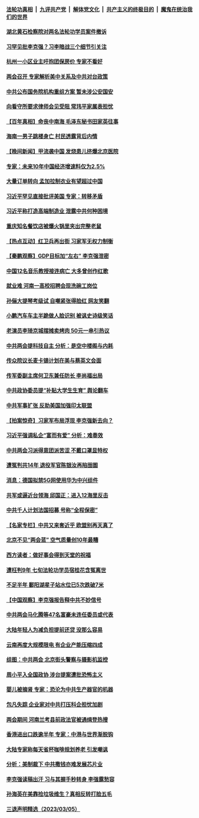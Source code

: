 ####  [法轮功真相](../../../../basic/blob/master/README.md?t=03080012) &nbsp;|&nbsp; [九评共产党](../../../../9ping.md/blob/master/README.md?t=03080012) &nbsp;|&nbsp; [解体党文化](../../../../jtdwh.md/blob/master/README.md?t=03080012)  &nbsp;|&nbsp; [共产主义的终极目的](../../../../gczydzjmd.md/blob/master/README.md?t=03080012) &nbsp;|&nbsp; [魔鬼在统治我们的世界](../../../../mgztzwmdsj.md/blob/master/README.md?t=03080012) 

#### [湖北黄石检察院对两名法轮功学员案件撤诉](../pages/nsc413/n13944382.md?t=03080012) 

#### [习罕见批李克强？习李暗战三个细节引关注](../pages/nsc413/n13944711.md?t=03080012) 

#### [杭州一小区业主吁抱团保房价 专家不看好](../pages/nsc413/n13944695.md?t=03080012) 

#### [两会召开 专家解析美中关系及中共对台政策](../pages/nsc413/n13944787.md?t=03080012) 

#### [中共公布国务院机构重组方案 暂未涉公安国安](../pages/nsc413/n13944827.md?t=03080012) 

#### [向看守所要求律师会见受阻 常玮平家属表担忧](../pages/nsc413/n13944719.md?t=03080012) 

#### [【百年真相】命丧中南海 毛泽东秘书田家英往事](../pages/nsc413/n13942552.md?t=03080012) 

#### [海南一男子跳楼身亡 村民透露背后内情](../pages/nsc413/n13944800.md?t=03080012) 


#### [【晚间新闻】甲流袭中国 发烧患儿挤爆北京医院](../pages/nsc413/n13944789.md?t=03080012) 




#### [专家：未来10年中国经济增速料仅为2.5%](../pages/nsc413/n13944705.md?t=03080012) 

#### [大量订单转向 孟加拉制衣业有望超过中国](../pages/nsc413/n13944709.md?t=03080012) 

#### [习近平罕见直接批评美国 专家：转移矛盾](../pages/nsc413/n13944674.md?t=03080012) 

#### [习近平称打造高端制造业 泄露中共何种困境](../pages/nsc413/n13944426.md?t=03080012) 

#### [重庆知名餐饮店被爆火锅里夹出完整老鼠](../pages/nsc413/n13944589.md?t=03080012) 

#### [【热点互动】红卫兵再出街 习家军无权力制衡](../pages/nsc413/n13944501.md?t=03080012) 

#### [【秦鹏观察】GDP目标加“左右” 李克强泄密](../pages/nsc413/n13944563.md?t=03080012) 

#### [中国12名音乐教授接连病亡 大多曾创作红歌](../pages/nsc413/n13944677.md?t=03080012) 

#### [就业难 河南一高校招聘会现洗碗工岗位](../pages/nsc413/n13944386.md?t=03080012) 

#### [孙俪大提琴考级试 自嘲紧张得脸红 网友笑翻](../pages/nsc413/n13944433.md?t=03080012) 

#### [小鹏汽车车主半跪做人脸识别 被讽史诗级笑话](../pages/nsc413/n13944451.md?t=03080012) 

#### [老演员李琦京城摆摊卖烤肉 50元一串引热议](../pages/nsc413/n13944500.md?t=03080012) 

#### [中共两会提科技自主 分析：是空中楼阁与内耗](../pages/nsc413/n13944137.md?t=03080012) 

#### [传众院议长麦卡锡计划在美与蔡英文会面](../pages/nsc413/n13944468.md?t=03080012) 

#### [传军委副主席何卫东兼任防长 李尚福出局](../pages/nsc413/n13944457.md?t=03080012) 

#### [中共政协委员提“补贴大学生生育” 舆论翻车](../pages/nsc413/n13944400.md?t=03080012) 

#### [中共军事扩张 反助美国加强印太联盟](../pages/nsc413/n13944397.md?t=03080012) 

#### [【拍案惊奇】习家军布局浮现 李克强新去向？](../pages/nsc413/n13944379.md?t=03080012) 

#### [习近平强调私企“富而有爱” 分析：难奏效](../pages/nsc413/n13944411.md?t=03080012) 

#### [中共两会习派得意团派苦涩 不戴口罩显特权](../pages/nsc413/n13944421.md?t=03080012) 

#### [遭冤判共14年 退役军官陈银汝再陷囹圄](../pages/nsc413/n13943569.md?t=03080012) 

#### [消息：德国拟禁5G网使用华为中兴组件](../pages/nsc413/n13944416.md?t=03080012) 

#### [共军或逼近台领海 邱国正：进入12海里反击](../pages/nsc413/n13944387.md?t=03080012) 

#### [中共千人计划法国招募 号称“全程保密”](../pages/nsc413/n13944403.md?t=03080012) 

#### [【名家专栏】中共又来套近乎 欧盟别再天真了](../pages/nsc413/n13943057.md?t=03080012) 

#### [北京不见“两会蓝” 空气质量创10年最糟](../pages/nsc413/n13944394.md?t=03080012) 

#### [西方读者：做好事会得到天堂的祝福](../pages/nsc413/n13943151.md?t=03080012) 

#### [遭枉判9年 七旬法轮功学员宿桂花含冤离世](../pages/nsc413/n13943708.md?t=03080012) 

#### [不足半年 鄱阳湖星子站水位已5次跌破7米](../pages/nsc413/n13944176.md?t=03080012) 

#### [【中国观察】李克强报告释中共不妙信号](../pages/nsc413/n13944183.md?t=03080012) 

#### [中共两会马化腾等47名富豪未连任委员或代表](../pages/nsc413/n13943979.md?t=03080012) 

#### [大陆年轻人为减负担提前还贷 没那么容易](../pages/nsc413/n13944245.md?t=03080012) 

#### [云南再度大规模限电 有企业产能压缩四成](../pages/nsc413/n13944141.md?t=03080012) 

#### [组图：中共两会 北京街头警察与摄影机监控](../pages/nsc413/n13944060.md?t=03080012) 




#### [周小平入全国政协 涉台提案遭批恐怖主义](../pages/nsc413/n13944020.md?t=03080012) 

#### [婴儿被摘肾 专家：恐沦为中共生产器官的机器](../pages/nsc413/n13944074.md?t=03080012) 

#### [包凡失踪 企业家对中共打压科企担忧加剧](../pages/nsc413/n13944043.md?t=03080012) 

#### [两会期间 河南兰考县前政法官被通缉登热搜](../pages/nsc413/n13944037.md?t=03080012) 

#### [香港进出口跌逾半年 专家：中港与世界渐脱钩](../pages/nsc413/n13944025.md?t=03080012) 

#### [大陆专家称每天省杯咖啡规划养老 引发嘲讽](../pages/nsc413/n13943869.md?t=03080012) 

#### [分析：美制裁下 中共撒钱亦难发展芯片业](../pages/nsc413/n13943934.md?t=03080012) 

#### [李克强读稿出汗 习与其握手秒转身 李强露愁容](../pages/nsc413/n13943854.md?t=03080012) 

#### [孙海英在美靠捡垃圾维生？真相反转打脸五毛](../pages/nsc413/n13943835.md?t=03080012) 

#### [三退声明精选（2023/03/05）](../pages/nsc413/n13943972.md?t=03080012) 

